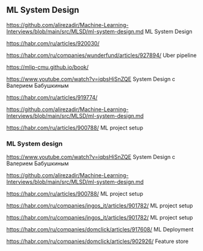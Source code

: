 ## ML System Design


https://github.com/alirezadir/Machine-Learning-Interviews/blob/main/src/MLSD/ml-system-design.md  ML System Design

https://habr.com/ru/articles/920030/



https://habr.com/ru/companies/wunderfund/articles/927894/  Uber pipeline

https://mlip-cmu.github.io/book/

https://www.youtube.com/watch?v=iqbsHiSnZQE System Design с Валерием Бабушкиным

https://habr.com/ru/articles/919774/

https://github.com/alirezadir/Machine-Learning-Interviews/blob/main/src/MLSD/ml-system-design.md

https://habr.com/ru/articles/900788/ ML project setup

### ML System design 

https://www.youtube.com/watch?v=iqbsHiSnZQE System Design с Валерием Бабушкиным 

https://github.com/alirezadir/Machine-Learning-Interviews/blob/main/src/MLSD/ml-system-design.md

https://habr.com/ru/articles/900788/  ML project setup

https://habr.com/ru/companies/ingos_it/articles/901782/  ML project setup




https://habr.com/ru/companies/ingos_it/articles/901782/ ML project setup

https://habr.com/ru/companies/domclick/articles/917608/ ML Deployment

https://habr.com/ru/companies/domclick/articles/902926/ Feature store
